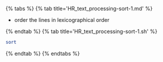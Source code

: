 {% tabs %}
{% tab title='HR_text_processing-sort-1.md' %}

* order the lines in lexicographical order

{% endtab %}
{% tab title='HR_text_processing-sort-1.sh' %}

```sh
sort
```

{% endtab %}
{% endtabs %}